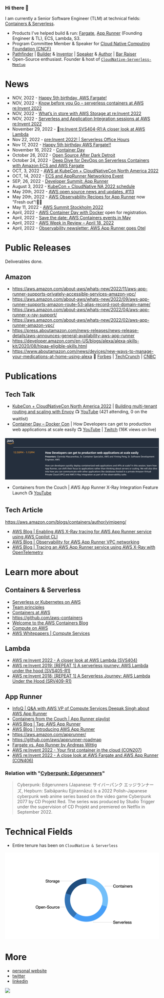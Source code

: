 ### Hi there 👋
I am currently a Senior Software Engineer (TLM) at technical fields: [Containers & Serverless](https://aws.amazon.com/products/compute/).

- Products I've helped build & run: [Fargate](https://aws.amazon.com/blogs/containers/under-the-hood-fargate-data-plane/), [App Runner](https://aws.amazon.com/apprunner/) (Founding Engineer & TL), ECS, Lambda, S3.
- Program Committee Member & Speaker for [Cloud Native Computing Foundation (CNCF)](https://github.com/cncf)
- [Pathfinder](https://youtu.be/WGA2P_oH5Xc) | [Builder](https://aws.amazon.com/builders-library/) & [Inventor](https://reinvent.awsevents.com/) | [Speaker](https://www.credly.com/badges/eca5b42d-89c1-41a8-a9fc-a661e9b933cf/public_url) & [Author](https://aws.amazon.com/blogs/containers/author/yimipeng/) | [Bar Raiser](https://www.aboutamazon.eu/news/working-at-amazon/what-is-a-bar-raiser-at-amazon)
- Open-Source enthusiast. Founder & host of [```CloudNative-Serverless-Meetup```](https://github.com/CloudNative-Serverless-Meetup)

<!--
My specialties: 
- Cloud-Native | Container Compute | Serverless | Open-Source
- Distributed System
- Open-Source: [Kafka](https://kafka.apache.org/), [Flink](https://flink.apache.org/), [EnvoyProxy](https://www.envoyproxy.io/), [gRPC](https://grpc.io/), [OpenTelemetry](https://opentelemetry.io/), [Firecracker](https://firecracker-microvm.github.io/), [containerd](https://containerd.io/), [Docker](https://www.docker.com/) etc.  -->


<!-- For more icons please follow  https://github.com/MikeCodesDotNET/ColoredBadges -->

<!--
<p>
<img src="https://cncf-branding.netlify.app/img/other/cncf/horizontal/color/cncf-color.svg" alt="cncf Logo" width="50" height="50"/> <img src="https://cdn.worldvectorlogo.com/logos/kafka.svg" alt="kafka Logo" width="50" height="50"/> <img src="https://cdn.worldvectorlogo.com/logos/docker.svg" alt="docker Logo" width="50" height="50"/> <img src="https://cncf-branding.netlify.app/img/projects/envoy/stacked/color/envoy-stacked-color.svg" alt="envoyproxy Logo" width="50" height="50"/> <img src="https://cncf-branding.netlify.app/img/projects/containerd/stacked/color/containerd-stacked-color.svg" alt="containerd Logo" width="50" height="50"/> <img src="https://cncf-branding.netlify.app/img/projects/grpc/horizontal/color/grpc-horizontal-color.svg" alt="grpc Logo" width="50" height="50"/> <img src="https://cncf-branding.netlify.app/img/projects/opentelemetry/icon/color/opentelemetry-icon-color.svg" alt="opentelemetry Logo" width="50" height="50"/> <img src="https://cdn.worldvectorlogo.com/logos/jetbrains-1.svg" alt="jetbrains Logo" width="50" height="50"/> <img src="https://cdn.worldvectorlogo.com/logos/bash-1.svg" alt="Bash Logo" width="50" height="50"/> <img src="https://cdn.worldvectorlogo.com/logos/visual-studio-code-1.svg" alt="VSCode Logo" width="50" height="50"/>  
</p> 
-->

<!--
I am also interested in:
- Climate, Geography 
- Electric Vehicle, RV
- Quantum Computing, Edge Computing, ARM etc. all about Compute and Storage (CS)
-->


# News
- NOV, 2022 - [Happy 5th birthday, AWS Fargate!](https://aws.amazon.com/blogs/containers/happy-5th-birthday-aws-fargate/)
- NOV, 2022 - [Know before you Go – serverless containers at AWS re:Invent 2022](https://aws.amazon.com/blogs/containers/know-before-you-go-serverless-containers-at-aws-reinvent-2022/)
- NOV, 2022 - [What’s in store with AWS Storage at re:Invent 2022](https://aws.amazon.com/blogs/storage/reinvent-2022/)
- NOV, 2022 - [Serverless and Application Integration sessions at AWS re:Invent 2022](https://aws.amazon.com/blogs/compute/serverless-and-application-integration-sessions-at-aws-reinvent-2022/?trk=global_employee_advocacy&sc_channel=sm&advocacy_source=everyonesocial&es_id=d82cc95e9e)
- November 29, 2022 - [📢re:Invent SVS404-R1:A closer look at AWS Lambda](https://www.linkedin.com/posts/julianrwood_serverless-lambda-reinvent-activity-6998284223040077824-gCM7?utm_source=share&utm_medium=member_desktop)
- Nov 22, 2022 - [pre:Invent 2022! | Serverless Office Hours](https://www.linkedin.com/video/event/urn:li:ugcPost:6996839512370782210/)
- Nov 17, 2022 - [Happy 5th birthday AWS Fargate!!](https://www.linkedin.com/video/event/urn:li:ugcPost:6998315450849734656/)
- November 16, 2022 - [Container Day](https://www.wearedevelopers.com/event/container-day-1611)
- October 26, 2022 - [Open Source After Dark Detroit](https://opensourceafterdarkdetroit.splashthat.com/)
- October 24, 2022 - [Deep Dive for DevOps on Serverless Containers with Amazon ECS and AWS Fargate](https://technicaldeepdiveonserverlessc.splashthat.com/)
- OCT, 3, 2022 - [AWS at KubeCon + CloudNativeCon North America 2022](https://aws.amazon.com/blogs/containers/aws-at-kubecon-cloudnativecon-north-america-2022/)
- OCT, 14, 2022 - [ECS and AppRunner Networking Event](https://ecsandapprunnernetworkingevent.splashthat.com/)
- SEP, 26, 2022 - [Developer Summit: App Runner](https://aws-startup-lofts.com/amer/loft/san-francisco/e/426a6/building-serverless-web-applications-with-aws-apprunner-in-minutes)
- August 3, 2022 - [KubeCon + CloudNative NA 2022 schedule](https://events.linuxfoundation.org/kubecon-cloudnativecon-north-america/)
- May 20th, 2022 - [AWS open source news and updates, #113](https://dev.to/aws/aws-open-source-news-and-updates-113-16a4)
- May 20th, 2022 - [AWS Observability Recipes for App Runner](https://aws-observability.github.io/aws-o11y-recipes/apprunner/) now "Fresh out"!👨‍🍳
- May 11, 2022 - [AWS Summit Stockholm 2022](https://aws.amazon.com/events/summits/stockholm/)
- April, 2022 - [AWS Container Day with Docker](https://awscontainerdaydocker.splashthat.com/) open for registration. 
- April, 2022 - [Save the date: AWS Containers events in May](https://aws.amazon.com/blogs/containers/save-the-date-aws-containers-events-in-may/)
- April, 2022 - [AWS Week in Review – April 18, 2022](https://aws.amazon.com/blogs/aws/aws-week-in-review-april-18-2022/)
- April, 2022 - [Observability newsletter: AWS App Runner goes Otel](https://o11y.news/2022-04-18/)

# Public Releases
Deliverables done.

## Amazon
- https://aws.amazon.com/about-aws/whats-new/2022/11/aws-app-runner-supports-privately-accessible-services-amazon-vpc/
- https://aws.amazon.com/about-aws/whats-new/2022/09/aws-app-runner-supports-amazon-route-53-alias-record-root-domain-name/
- https://aws.amazon.com/about-aws/whats-new/2022/04/aws-app-runner-x-ray-support/
- https://aws.amazon.com/about-aws/whats-new/2022/02/aws-app-runner-amazon-vpc/
- https://press.aboutamazon.com/news-releases/news-release-details/aws-announces-general-availability-aws-app-runner
- https://developer.amazon.com/en-US/blogs/alexa/alexa-skills-kit/2020/08/hipaa-eligible-skills.html 
- https://www.aboutamazon.com/news/devices/new-ways-to-manage-your-medications-at-home-using-alexa 📰 [Forbes](https://www.forbes.com/sites/krisholt/2019/11/26/amazons-alexa-can-now-remind-you-when-to-take-your-medications/) | [TechCrunch](https://techcrunch.com/2019/11/26/amazon-launches-medication-management-features-for-alexa/) | [CNBC](https://www.cnbc.com/2019/11/26/amazon-alexa-will-now-remind-you-when-to-take-your-pills.html)

# Publications

## Tech Talk 
- [KubeCon + CloudNativeCon North America 2022](https://pages.awscloud.com/KubeCon-2022.html) | [Building multi-tenant routing and scaling with Envoy](https://kccncna2022.sched.com/event/182KU/building-multi-tenant-routing-and-scaling-with-envoy-yiming-peng-amazon-web-services-inc?iframe=no) 📺 [YouTube](https://youtu.be/6-akjOASvxc) (421 attending, 0 on the waitlist)
- [Container Day – Docker Con](https://awscontainerdaydocker.splashthat.com/) | How Developers can get to production web applications at scale easily 📺 [YouTube](https://youtu.be/Iyp9Ugk9oRs) | [Twitch](https://www.twitch.tv/aws/video/1481107467) (16K views on live)

![DockerCon talk](svg/cftc202205.png)

- Containers from the Couch | AWS App Runner X-Ray Integration Feature Launch 📺 [YouTube](https://youtu.be/cVr8N7enCMM)

## Tech Article
https://aws.amazon.com/blogs/containers/author/yimipeng/
- [AWS Blog | Enabling AWS X-Ray tracing for AWS App Runner service using AWS Copilot CLI](https://aws.amazon.com/blogs/containers/enabling-aws-x-ray-tracing-for-aws-app-runner-service-using-aws-copilot-cli/)
- [AWS Blog | Observability for AWS App Runner VPC networking](https://aws.amazon.com/blogs/containers/observability-for-aws-app-runner-vpc-networking/)
- [AWS Blog | Tracing an AWS App Runner service using AWS X-Ray with OpenTelemetry](https://aws.amazon.com/blogs/containers/tracing-an-aws-app-runner-service-using-aws-x-ray-with-opentelemetry/)

# Learn more about 

## Containers & Serverless 
- [Serverless or Kubernetes on AWS](https://aws.amazon.com/architecture/serverless/serverless-or-kubernetes/)
- [Team principles](https://github.com/aws/containers-roadmap/blob/master/PRINCIPLES.md)
- [Containers at AWS](https://aws.amazon.com/containers/)
- https://github.com/aws-containers
- [Welcome to the AWS Containers Blog](https://aws.amazon.com/blogs/containers/welcome-to-the-aws-containers-blog/)
- [Compute on AWS](https://aws.amazon.com/products/compute/)
- [AWS Whitepapers | Compute Services](https://docs.aws.amazon.com/whitepapers/latest/aws-overview/compute-services.html)

## Lambda
- [AWS re:Invent 2022 - A closer look at AWS Lambda (SVS404)](https://youtu.be/EplOzQqgstA)
- [AWS re:Invent 2019: [REPEAT 1] A serverless journey: AWS Lambda under the hood (SVS405-R1)](https://youtu.be/xmacMfbrG28)
- [AWS re:Invent 2018: [REPEAT 1] A Serverless Journey: AWS Lambda Under the Hood (SRV409-R1)](https://youtu.be/QdzV04T_kec)

## App Runner
- [InfoQ | Q&A with AWS VP of Compute Services Deepak Singh about AWS App Runner](https://www.infoq.com/news/2021/06/deepak-singh-aws/)
- [Containers from the Couch | App Runner playlist](https://www.youtube.com/playlist?list=PLehXSATXjcQHjXDhdlypt0IB5BVD2xnoc)
- [AWS Blog | Tag: AWS App Runner](https://aws.amazon.com/blogs/containers/tag/app-runner/)
- [AWS Blog | Introducing AWS App Runner](https://aws.amazon.com/blogs/containers/introducing-aws-app-runner/)
- https://aws.amazon.com/apprunner/
- https://github.com/aws/apprunner-roadmap
- [Fargate vs. App Runner by Andreas Wittig](https://cloudonaut.io/fargate-vs-apprunner/)
- [AWS re:Invent 2022 - Your first container in the cloud (CON207)](https://youtu.be/abTFdy47tP4)
- [AWS re:Invent 2022 - A close look at AWS Fargate and AWS App Runner (CON406)](https://youtu.be/MZBbhqt6bQs)

### Relation with "[Cyberpunk: Edgerunners](https://www.cyberpunk.net/en/edgerunners)"
> Cyberpunk: Edgerunners (Japanese: サイバーパンク エッジランナーズ, Hepburn: Saibāpanku Ejjirannāzu) is a 2022 Polish-Japanese cyberpunk web anime series based on the video game Cyberpunk 2077 by CD Projekt Red. The series was produced by Studio Trigger under the supervision of CD Projekt and premiered on Netflix in September 2022.


<!--
# Professions 


- Day-to-day Hours spent 

as Tech Lead / Manager (TLM)
![Pie-chart hours spent](svg/pie-chart.svg)
  * Tech Lead / Tech Advisor / Force Multiplier
  * People Management / Team Management
  * Product: Roadmap, Funding, Customer, Features, Vision
  * TPM: SDLC, Priorities, Milestones, Stakeholders
  * Recruiting 
  * Mentoring
  * Architect / Education / Advocate
  * PMM / BD / GTM 
  * Individual Contributor
  * Bar Raiser 
  * Miscs
-->


# Technical Fields
- Entire tenure has been on ```CloudNative & Serverless```

![Technical Fields](svg/tf.001.jpeg)

<!--- <p align="center">
  <img 
    width="500"
    src="svg/si.png"
  >
 </p>
--->

# More
- [personal website](http://yimingpeng.com/)
- [twitter](https://twitter.com/pymhq)
- [linkedin](https://www.linkedin.com/in/pengyiming/)


![](https://visitor-badge.glitch.me/badge?page_id=pymhk.pymhk)
